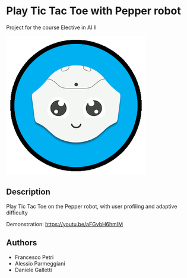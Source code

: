 # Play Tic Tac Toe with Pepper robot
Project for the course Elective in AI II

![pepper_gif](web/pepper-badge-rotating.gif)

## Description
Play Tic Tac Toe on the Pepper robot, with user profiling and adaptive difficulty

Demonstration: https://youtu.be/aFGvbH6hmIM

## Authors
- Francesco Petri
- Alessio Parmeggiani
- Daniele Galletti

